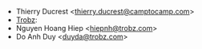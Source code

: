 - Thierry Ducrest \<<thierry.ducrest@camptocamp.com>\>
- [Trobz](https://trobz.com):
- Nguyen Hoang Hiep \<<hiepnh@trobz.com>\>
- Do Anh Duy \<<duyda@trobz.com>\>

